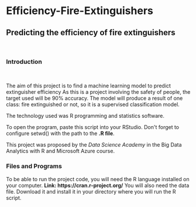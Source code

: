 
<h1> Efficiency-Fire-Extinguishers</h1>

<h2>Predicting the efficiency of fire extinguishers</h2>
<br>
<h3>Introduction</h3>
<br>
<p>The aim of this project is to find a machine learning model to predict extinguisher efficiency
As this is a project involving the safety of people, the target used will be 90% accuracy.
The model will produce a result of one class: fire extinguished or not, so it is a supervised
classification model.
</p>
<p>The technology used was R programming and statistics software.</p>
<p>To open the program, paste this script into your RStudio. Don't forget to configure setwd() with the path to the <strong>.R file</strong>.
</p>
<p <strong>This project was proposed by the <em>Data Science Academy</em> in the Big Data Analytics with R and Microsoft Azure course.</strong>
</p>
<h3>Files and Programs</h3>
<p>To be able to run the project code, you will need the R language installed on your computer.
<strong>Link: https://cran.r-project.org/</strong>
You will also need the data file. Download it and install it in your directory where you will run the R script.
</p>

